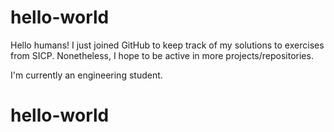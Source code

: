 # hello-world
Hello humans!
I just joined GitHub to keep track of my solutions to exercises from SICP.
Nonetheless, I hope to be active in more projects/repositories.

I'm currently an engineering student.
# hello-world
